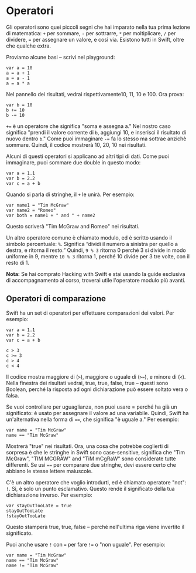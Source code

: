 # Operatori

Gli operatori sono quei piccoli segni che hai imparato nella tua prima lezione di matematica: `+` per sommare, `-` per sottrarre, `*` per moltiplicare, `/` per dividere, `=` per assegnare un valore, e così via. Esistono tutti in Swift, oltre che qualche extra.

Proviamo alcune basi – scrivi nel playground:

    var a = 10
    a = a + 1
    a = a - 1
    a = a * a

Nel pannello dei risultati, vedrai rispettivamente10, 11, 10 e 100. Ora prova:

    var b = 10
    b += 10
    b -= 10

`+=` è un operatore che significa "soma e assegna a." Nel nostro caso significa "prendi il valore corrente di `b`, aggiungi 10, e inserisci il risultato di nuovo dentro `b`." Come puoi immaginare `-=` fa lo stesso ma sottrae anzichè sommare. Quindi, il codice mostrerà 10, 20, 10 nei risultati.

Alcuni di questi operatori si applicano ad altri tipi di dati. Come puoi immaginare, puoi sommare due double in questo modo:

    var a = 1.1
    var b = 2.2
    var c = a + b

Quando si parla di stringhe, il `+` le unirà. Per esempio:

    var name1 = "Tim McGraw"
    var name2 = "Romeo"
    var both = name1 + " and " + name2

Questo scriverà "Tim McGraw and Romeo" nei risultati.

Un altro operatore comune è chiamato modulo, ed è scritto usando il simbolo percentuale: `%`. Significa “dividi il numero a sinistra per quello a destra, e ritorna il resto.” Quindi, `9 % 3` ritorna 0 perché 3 si divide in modo uniforme in 9, mentre `10 % 3` ritorna 1, perché 10 divide per 3 tre volte, con il resto di 1.

**Nota:** Se hai comprato Hacking with Swift e stai usando la guide esclusiva di accompagnamento al corso, troverai utile l'operatore modulo più avanti.


## Operatori di comparazione

Swift ha un set di operatori per effettuare comparazioni dei valori. Per esempio:

    var a = 1.1
    var b = 2.2
    var c = a + b

    c > 3
    c >= 3
    c > 4
    c < 4

Il codice mostra maggiore di (`>`), maggiore o uguale di (`>=`), e minore di (`<`). Nella finestra dei risultati vedrai, true, true, false, true – questi sono Boolean, perché la risposta ad ogni dichiarazione può essere soltato vera o falsa.

Se vuoi controllare per uguaglianza, non puoi usare = perché ha già un significato: è usato per assegnare il valore ad una variabile. Quindi, Swift ha un'alternativa nella forma di `==`, che significa "è uguale a." Per esempio:

    var name = "Tim McGraw"
    name == "Tim McGraw"

Mostrerà "true" nei risultati. Ora, una cosa che potrebbe coglierti di sorpresa è che le stringhe in Swift sono case-sensitive, significa che "Tim McGraw", "TIM MCGRAW" and "TiM mCgRaW" sono considerate tutte differenti. Se usi `==` per comparare due stringhe, devi essere certo che abbiano le stesse lettere maiuscole.

C'è un altro operatore che voglio introdurti, ed è chiamato operatore "not": `!`. Si, è solo un punto esclamativo. Questo rende il significato della tua dichiarazione inverso. Per esempio:

    var stayOutTooLate = true
    stayOutTooLate
    !stayOutTooLate

Questo stamperà true, true, false – perché nell'ultima riga viene invertito il significato.

Puoi anche usare `!` con `=` per fare `!=` o "non uguale". Per esempio:

    var name = "Tim McGraw"
    name == "Tim McGraw"
    name != "Tim McGraw"
